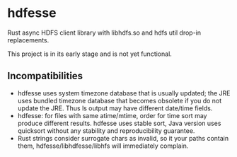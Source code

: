 # hdfesse

Rust async HDFS client library with libhdfs.so and hdfs util drop-in
replacements.

This project is in its early stage and is not yet functional.

## Incompatibilities

  + hdfesse uses system timezone database that is usually updated; the
    JRE uses bundled timezone database that becomes obsolete if you do
    not update the JRE.  Thus ls output may have different date/time
    fields.
  + hdfesse: for files with same atime/mtime, order for time sort may
    produce different results.  hdfesse uses stable sort, Java version
    uses quicksort without any stability and reproducibility
    guarantee.
  + Rust strings consider surrogate chars as invalid, so it your paths
    contain them, hdfesse/libhdfesse/libhfs will immediately complain.

